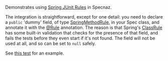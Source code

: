 Demonstrates using [Spring JUnit Rules](https://docs.spring.io/spring/docs/current/spring-framework-reference/testing.html#testcontext-junit4-rules) in Specnaz.

The integration is straightforward, except for one detail:
you need to declare a `public` 'dummy' field, of type
[SpringMethodRule](https://docs.spring.io/spring/docs/current/javadoc-api/org/springframework/test/context/junit4/rules/SpringMethodRule.html),
in your Spec class,
and annotate it with the [@Rule](http://junit.org/junit4/javadoc/4.12/org/junit/Rule.html) annotation.
The reason is that Spring's [ClassRule](https://docs.spring.io/spring/docs/current/javadoc-api/org/springframework/test/context/junit4/rules/SpringClassRule.html)
has some built-in validation that checks for the presence of that field,
and fails the tests before they even start if it's not found.
The field will not be used at all, and so can be set to `null` safely.

See [this test](SpringIntegrationSpec.java) for an example.
